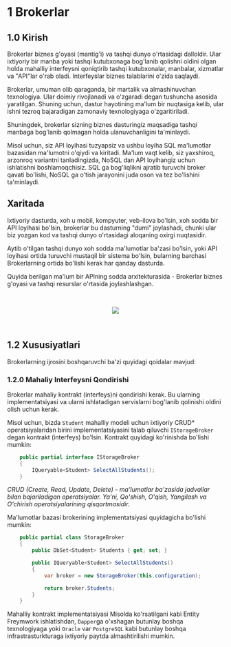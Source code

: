 # 1 Brokerlar

## 1.0 Kirish
Brokerlar biznes g'oyasi (mantig'i) va tashqi dunyo o'rtasidagi dalloldir. Ular ixtiyoriy bir manba yoki tashqi kutubxonaga bog'lanib qolishni oldini olgan holda mahalliy interfeysni qoniqtirib tashqi kutubxonalar, manbalar, xizmatlar va "API"lar o'rab oladi. Interfeyslar biznes talablarini o'zida saqlaydi. 

Brokerlar, umuman olib qaraganda, bir martalik va almashinuvchan texnologiya. Ular doimiy rivojlanadi va o'zgaradi degan tushuncha asosida yaratilgan. Shuning uchun, dastur hayotining ma'lum bir nuqtasiga kelib, ular ishni tezroq bajaradigan zamonaviy texnologiyaga o'zgaritiriladi.

Shuningdek, brokerlar sizning biznes dasturingiz maqsadiga tashqi manbaga bog'lanib qolmagan holda ulanuvchanligini ta'minlaydi. 

Misol uchun, siz API loyihasi tuzyapsiz va ushbu loyiha SQL ma'lumotlar bazasidan ma'lumotni o'qiydi va kiritadi. Ma'lum vaqt kelib, siz yaxshiroq, arzonroq variantni tanladingizda, NoSQL dan API loyihangiz uchun ishlatishni boshlamoqchisiz. SQL ga bog'liqlikni ajratib turuvchi broker qavati bo'lishi, NoSQL ga o'tish jarayonini juda oson va tez bo'lishini ta'minlaydi. 

## Xaritada 
Ixtiyoriy dasturda, xoh u mobil, kompyuter, veb-ilova bo'lsin, xoh sodda bir API loyihasi bo'lsin, brokerlar bu dasturning "dumi" joylashadi, chunki ular biz yozgan kod va tashqi dunyo o'rtasidagi aloqaning oxirgi nuqtasidir.

Aytib o'tilgan tashqi dunyo xoh sodda ma'lumotlar ba'zasi bo'lsin, yoki API loyihasi ortida turuvchi mustaqil bir sistema bo'lsin, bularning barchasi Brokerlarning ortida bo'lishi kerak har qanday dasturda. 

Quyida berilgan ma'lum bir APIning sodda arxitekturasida - Brokerlar biznes g'oyasi va tashqi resurslar o'rtasida joylashlashgan. 


<br />
    <p align=center>
        <img src="./Resurslar/Brokers.png" />
    </p>
<br />

## 1.2 Xususiyatlari
Brokerlarning ijrosini boshqaruvchi ba'zi quyidagi qoidalar mavjud: 

### 1.2.0 Mahaliy Interfeysni Qondirishi
Brokerlar mahaliy kontrakt (interfeys)ni qondirishi kerak. Bu ularning implementatsiyasi va ularni ishlatadigan servislarni bog'lanib qolinishi oldini olish uchun kerak. 

Misol uchun, bizda `Student` mahalliy modeli uchun ixtiyoriy CRUD* operatsiyalaridan birini implementatsiyasini talab qiluvchi `IStorageBroker` degan kontrakt (interfeys) bo'lsin. Kontrakt quyidagi ko'rinishda bo'lishi mumkin: 

```csharp
    public partial interface IStorageBroker
    {
        IQueryable<Student> SelectAllStudents();
    }
```

_CRUD (Create, Read, Update, Delete) - ma'lumotlar ba'zasida jadvallar bilan bajariladigan operatsiyalar. Ya'ni, Qo'shish, O'qish, Yangilash va O'chirish operatsiyalarining qisqartmasidir._


Ma'lumotlar bazasi brokerining implementatsiyasi quyidagicha bo'lishi mumkin:


```csharp
    public partial class StorageBroker
    {
        public DbSet<Student> Students { get; set; }

        public IQueryable<Student> SelectAllStudents()
        {
            var broker = new StorageBroker(this.configuration);

            return broker.Students;
        }
    }
```

Mahalliy kontrakt implementatsiyasi Misolda ko'rsatilgani kabi Entity Freymwork ishlatishdan, `Dapper`ga o'xshagan butunlay boshqa texnologiyaga yoki `Oracle` var `PostgreSQL` kabi butunlay boshqa infrastrasturkturaga ixtiyoriy paytda almashtirilishi mumkin.

